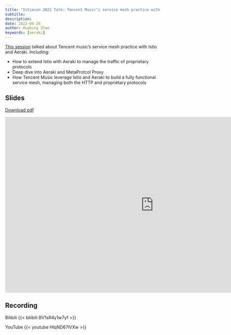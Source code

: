 ```yaml
---
title: "Istiocon 2022 Talk: Tencent Music’s service mesh practice with Istio and Aeraki"
subtitle: 
description:  
date: 2022-04-26
author: Huabing Zhao
keywords: [aeraki]
---
```


[This session](https://mp.weixin.qq.com/s/zp9q99mGyH2VD9Dij2owWg) talked about Tencent music’s service mesh practice with Istio and Aeraki. Including:

* How to extend Istio with Aeraki to manage the traffic of proprietary protocols
* Deep dive into Aeraki and MetaProtcol Proxy
* How Tencent Music leverage Istio and Aeraki to build a fully functional service mesh, managing both the HTTP and proprietary protocols

## Slides

[Download pdf](/slides/tencent-music-service-mesh-practice-with-istio-and-aeraki.pdf)
<iframe src="https://docs.google.com/presentation/d/e/2PACX-1vQeze3Z0_5BbLMyvm6iN7eUhppY06M8VKHw3EF7zNP9KJsDYXKms63yuvQcVRoB69s2hYpDGEEvh-77/embed?start=false&loop=false&delayms=3000" frameborder="0" width="960" height="569" allowfullscreen="true" mozallowfullscreen="true" webkitallowfullscreen="true"></iframe>

## Recording
Bilibili
{{< bilibili  BV1sR4y1w7yf >}}

YouTube
{{< youtube HlqND67lVXw >}} 
